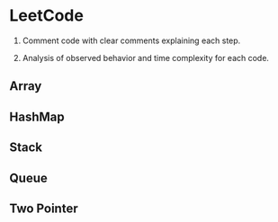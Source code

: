 # LeetCode

1. Comment code with clear comments explaining each step.

2. Analysis of observed behavior and time complexity for each code.

## Array

## HashMap

## Stack

## Queue

## Two Pointer
